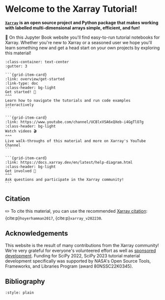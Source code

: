 # Welcome to the Xarray Tutorial!

**[`Xarray`](https://xarray.dev) is an open source project and Python package that makes working with labelled multi-dimensional arrays simple, efficient, and fun!**

📖 On this Jupyter Book website you'll find easy-to-run tutorial notebooks for Xarray. Whether you're new to Xarray or a seasoned user we hope you'll learn something new and get a head start on your own projects by exploring this material!

````{grid}
:class-container: text-center
:gutter: 3

```{grid-item-card}
:link: overview/get-started
:link-type: doc
:class-header: bg-light
Get started! 🚀
^^^
Learn how to navigate the tutorials and run code examples interactively
```

```{grid-item-card}
:link: https://www.youtube.com/channel/UCBlxVSA6xQXeb-i4GgTlO7g
:class-header: bg-light
Watch videos 🎬
^^^
Live walk-throughs of this material and more on Xarray's YouTube Channel
```

```{grid-item-card}
:link: https://docs.xarray.dev/en/latest/help-diagram.html
:class-header: bg-light
Get involved 🙋
^^^
Ask questions and participate in the Xarray community!
```

````

## Citation

✏️ To cite this material, you can use the recommended [Xarray citation](https://docs.xarray.dev/en/stable/getting-started-guide/faq.html#how-should-i-cite-xarray): {cite:p}`hoyerhamman2017`, {cite:p}`xarray_v202230`.

## Acknowledgements

This website is the result of many contributions from the Xarray community! We're very grateful for everyone's volunteered effort as well as [sponsored development](https://xarray.dev/#sponsors). Funding for SciPy 2022, SciPy 2023 tutorial material development specifically was supported by NASA's Open Source Tools, Frameworks, and Libraries Program (award 80NSSC22K0345).

## Bibliography

```{bibliography}
:style: plain
```
